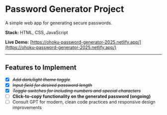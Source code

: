 # Password Generator Project

A simple web app for generating secure passwords.

**Stack:** HTML, CSS, JavaScript

**Live Demo:** [https://ohoku-password-generator-2025.netlify.app/](https://ohoku-password-generator-2025.netlify.app/)

---

## Features to Implement

- [x] *~~Add dark/light theme toggle~~*
- [x] *~~Input field for desired password length~~*
- [x] *~~Toggle switches for including numbers and special characters~~*
- [ ] **Click-to-copy functionality on the generated password (ongoing)**
- [ ] Consult GPT for modern, clean code practices and responsive design improvements